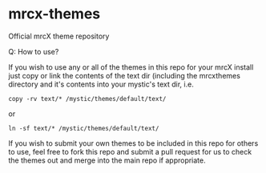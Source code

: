 # mrcx-themes
Official mrcX theme repository

Q: How to use?

If you wish to use any or all of the themes in this repo for your mrcX install just copy or link the contents of the text dir (including the mrcxthemes directory and it's contents into your mystic's text dir, i.e.

```
copy -rv text/* /mystic/themes/default/text/
```
or
```
ln -sf text/* /mystic/themes/default/text/
```

If you wish to submit your own themes to be included in this repo for others to use, feel free to fork this repo and submit a pull request for us to check the themes out and merge into the main repo if appropriate.

